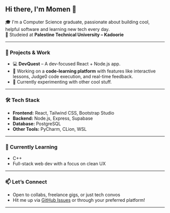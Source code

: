 ## Hi there, I'm Momen 👋

🎓 I'm a Computer Science graduate, passionate about building cool, helpful software and learning new tech every day.  
📍 Studeied at **Palestine Technical University – Kadoorie**

---

### 🚀 Projects & Work
- 💻 **DevQuest** – A dev-focused React + Node.js app.
- 🧠 Working on a **code-learning platform** with features like interactive lessons, Judge0 code execution, and real-time feedback.  
- 🧪 Currently experimenting with other cool stuff.
---

### 🛠 Tech Stack
- **Frontend:** React, Tailwind CSS, Bootstrap Studio  
- **Backend:** Node.js, Express, Supabase  
- **Database:** PostgreSQL  
- **Other Tools:** PyCharm, CLion, WSL  

---

### 🌱 Currently Learning
- C++
- Full-stack web dev with a focus on clean UX

---


### 📫 Let’s Connect
- Open to collabs, freelance gigs, or just tech convos  
- Hit me up via [GitHub Issues](https://github.com/momen165/momen165/issues) or through your preferred platform!

---
